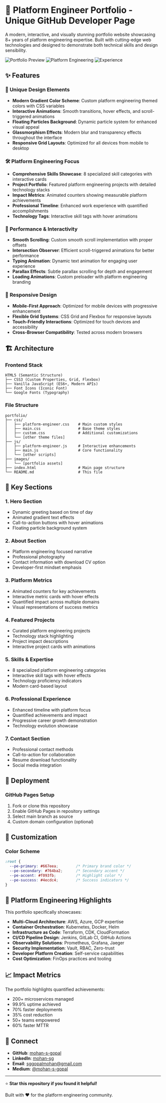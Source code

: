 # 🚀 Platform Engineer Portfolio - Unique GitHub Developer Page

A modern, interactive, and visually stunning portfolio website showcasing 8+ years of platform engineering expertise. Built with cutting-edge web technologies and designed to demonstrate both technical skills and design sensibility.

![Portfolio Preview](https://img.shields.io/badge/Status-Live-brightgreen) ![Platform Engineering](https://img.shields.io/badge/Focus-Platform%20Engineering-blue) ![Experience](https://img.shields.io/badge/Experience-8%2B%20Years-orange)

## ✨ Features

### 🎨 **Unique Design Elements**
- **Modern Gradient Color Scheme**: Custom platform engineering themed colors with CSS variables
- **Interactive Animations**: Smooth transitions, hover effects, and scroll-triggered animations
- **Floating Particles Background**: Dynamic particle system for enhanced visual appeal
- **Glassmorphism Effects**: Modern blur and transparency effects throughout the interface
- **Responsive Grid Layouts**: Optimized for all devices from mobile to desktop

### 🛠️ **Platform Engineering Focus**
- **Comprehensive Skills Showcase**: 8 specialized skill categories with interactive cards
- **Project Portfolio**: Featured platform engineering projects with detailed technology stacks
- **Impact Metrics**: Animated counters showing measurable platform achievements
- **Professional Timeline**: Enhanced work experience with quantified accomplishments
- **Technology Tags**: Interactive skill tags with hover animations

### 🚀 **Performance & Interactivity**
- **Smooth Scrolling**: Custom smooth scroll implementation with proper offsets
- **Intersection Observer**: Efficient scroll-triggered animations for better performance
- **Typing Animation**: Dynamic text animation for engaging user experience
- **Parallax Effects**: Subtle parallax scrolling for depth and engagement
- **Loading Animations**: Custom preloader with platform engineering branding

### 📱 **Responsive Design**
- **Mobile-First Approach**: Optimized for mobile devices with progressive enhancement
- **Flexible Grid Systems**: CSS Grid and Flexbox for responsive layouts
- **Touch-Friendly Interactions**: Optimized for touch devices and accessibility
- **Cross-Browser Compatibility**: Tested across modern browsers

## 🏗️ **Architecture**

### **Frontend Stack**
```
HTML5 (Semantic Structure)
├── CSS3 (Custom Properties, Grid, Flexbox)
├── Vanilla JavaScript (ES6+, Modern APIs)
├── Font Icons (Iconic Font)
└── Google Fonts (Typography)
```

### **File Structure**
```
portfolio/
├── css/
│   ├── platform-engineer.css    # Main custom styles
│   ├── main.css                 # Base theme styles
│   ├── custom.css               # Additional customizations
│   └── [other theme files]
├── js/
│   ├── platform-engineer.js     # Interactive enhancements
│   ├── main.js                  # Core functionality
│   └── [other scripts]
├── images/
│   └── [portfolio assets]
├── index.html                   # Main page structure
└── README.md                    # This file
```

## 🎯 **Key Sections**

### 1. **Hero Section**
- Dynamic greeting based on time of day
- Animated gradient text effects
- Call-to-action buttons with hover animations
- Floating particle background system

### 2. **About Section**
- Platform engineering focused narrative
- Professional photography
- Contact information with download CV option
- Developer-first mindset emphasis

### 3. **Platform Metrics**
- Animated counters for key achievements
- Interactive metric cards with hover effects
- Quantified impact across multiple domains
- Visual representations of success metrics

### 4. **Featured Projects**
- Curated platform engineering projects
- Technology stack highlighting
- Project impact descriptions
- Interactive project cards with animations

### 5. **Skills & Expertise**
- 8 specialized platform engineering categories
- Interactive skill tags with hover effects
- Technology proficiency indicators
- Modern card-based layout

### 6. **Professional Experience**
- Enhanced timeline with platform focus
- Quantified achievements and impact
- Progressive career growth demonstration
- Technology evolution showcase

### 7. **Contact Section**
- Professional contact methods
- Call-to-action for collaboration
- Resume download functionality
- Social media integration

## 🚀 **Deployment**

### **GitHub Pages Setup**
1. Fork or clone this repository
2. Enable GitHub Pages in repository settings
3. Select main branch as source
4. Custom domain configuration (optional)

## 🎨 **Customization**

### **Color Scheme**
```css
:root {
  --pe-primary: #667eea;        /* Primary brand color */
  --pe-secondary: #764ba2;      /* Secondary accent */
  --pe-accent: #f093fb;         /* Highlight color */
  --pe-success: #4ecdc4;        /* Success indicators */
}
```

## 🎯 **Platform Engineering Highlights**

This portfolio specifically showcases:

- **Multi-Cloud Architecture**: AWS, Azure, GCP expertise
- **Container Orchestration**: Kubernetes, Docker, Helm
- **Infrastructure as Code**: Terraform, CDK, CloudFormation
- **CI/CD Pipeline Design**: Jenkins, GitLab CI, GitHub Actions
- **Observability Solutions**: Prometheus, Grafana, Jaeger
- **Security Implementation**: Vault, RBAC, Zero-trust
- **Developer Platform Creation**: Self-service capabilities
- **Cost Optimization**: FinOps practices and tooling

## 📈 **Impact Metrics**

The portfolio highlights quantified achievements:
- 200+ microservices managed
- 99.9% uptime achieved
- 70% faster deployments
- 35% cost reduction
- 50+ teams empowered
- 60% faster MTTR

## 🔗 **Connect**

- **GitHub**: [mohan-s-gopal](https://github.com/mohan-s-gopal)
- **LinkedIn**: [mohan-sg](https://www.linkedin.com/in/mohan-sg/)
- **Email**: sggopalmohan@gmail.com
- **Medium**: [@mohan-s-gopal](https://medium.com/@mohan-s-gopal)

---

⭐ **Star this repository if you found it helpful!**

Built with ❤️ for the platform engineering community.
